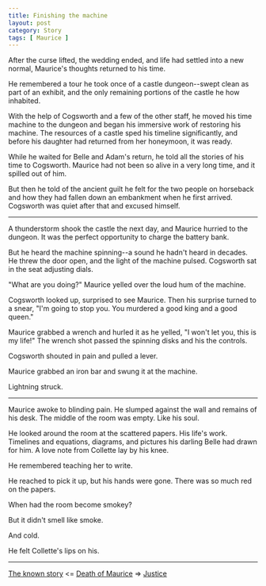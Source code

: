 ```yaml
---
title: Finishing the machine
layout: post
category: Story
tags: [ Maurice ]
---
```

After the curse lifted, the wedding ended, and life had settled into a new normal, Maurice's thoughts returned to his time.

He remembered a tour he took once of a castle dungeon--swept clean as part of an exhibit, and the only remaining portions of the castle he how inhabited.

<!-- more -->

With the help of Cogsworth and a few of the other staff, he moved his time machine to the dungeon and began his immersive work of restoring his machine. The resources of a castle sped his timeline significantly, and before his daughter had returned from her honeymoon, it was ready.

While he waited for Belle and Adam's return, he told all the stories of his time to Cogsworth. Maurice had not been so alive in a very long time, and it spilled out of him.

But then he told of the ancient guilt he felt for the two people on horseback and how they had fallen down an embankment when he first arrived. Cogsworth was quiet after that and excused himself.

* * *

A thunderstorm shook the castle the next day, and Maurice hurried to the dungeon. It was the perfect opportunity to charge the battery bank.

But he heard the machine spinning--a sound he hadn't heard in decades. He threw the door open, and the light of the machine pulsed. Cogsworth sat in the seat adjusting dials.

"What are you doing?" Maurice yelled over the loud hum of the machine.

Cogsworth looked up, surprised to see Maurice. Then his surprise turned to a snear, "I'm going to stop you. You murdered a good king and a good queen."

Maurice grabbed a wrench and hurled it as he yelled, "I won't let you, this is my life!" The wrench shot passed the spinning disks and his the controls.

Cogsworth shouted in pain and pulled a lever.

Maurice grabbed an iron bar and swung it at the machine.

Lightning struck.

* * *

Maurice awoke to blinding pain. He slumped against the wall and remains of his desk. The middle of the room was empty. Like his soul.

He looked around the room at the scattered papers. His life's work. Timelines and equations, diagrams, and pictures his darling Belle had drawn for him. A love note from Collette lay by his knee.

He remembered teaching her to write.

He reached to pick it up, but his hands were gone. There was so much red on the papers.

When had the room become smokey?

But it didn't smell like smoke.

And cold.

He felt Collette's lips on his.

---

 [The known story](/story/2017/09/04/the-known-story)  <= [Death of Maurice](/maurice) =>  [Justice](/story/2017/09/06/justice)
